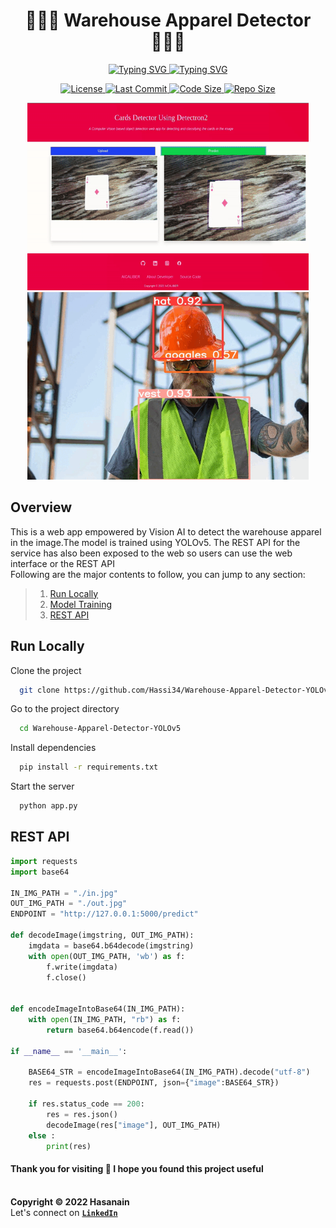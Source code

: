<p align="center">
    <b>
        <h1 align="center">🧑🏻‍🏭 Warehouse Apparel Detector 👨🏻‍🔧</h1>
    </b>
</p>
<!-- <p align="center">
    <em>A Vision AI based object detection web app to detect the warehouse apparel present in the image</em>
</p> -->
<p align="center">
<a href="https://github.com/Hassi34/Warehouse-Apparel-Detector-YOLOv5">
    <img src="https://readme-typing-svg.demolab.com?font=Georgia&c=g&size=18&duration=3000&pause=6000&multiline=True&center=true&width=800&height=40&lines=A+Vision+AI+based+object+detection+web+app+to+detect+the+warehouse+apparel+present+in+the+image;" alt="Typing SVG" />
</a>
<a href="https://github.com/Hassi34/Warehouse-Apparel-Detector-YOLOv5">
    <img src="https://readme-typing-svg.demolab.com?font=Georgia&size=18&duration=2000&pause=1000&multiline=False&color=10D736FF&center=true&width=400&height=40&lines=AI+%7C+Computer+Vision+%7C+Web+App%7C+Flask%7C+REST+API;Python%7C+3.7%7C+3.8%7C+3.9%7C+3.10;YOLOv5" alt="Typing SVG" />
</a>
</p>

<p align="center">
    <a href="https://github.com/Hassi34/Warehouse-Apparel-Detector-YOLOv5/blob/main/LICENSE">
        <img alt="License" src="https://img.shields.io/github/license/hassi34/Warehouse-Apparel-Detector-YOLOv5?color=g">
    </a>
    <a href="https://github.com/Hassi34/Warehouse-Apparel-Detector-YOLOv5">
        <img alt="Last Commit" src="https://img.shields.io/github/last-commit/hassi34/Warehouse-Apparel-Detector-YOLOv5/main?color=g">
    </a>
    <a href="https://github.com/Hassi34/Warehouse-Apparel-Detector-YOLOv5">
        <img alt="Code Size" src="https://img.shields.io/github/languages/code-size/hassi34/Warehouse-Apparel-Detector-YOLOv5?color=g">
    </a>
    <a href="https://github.com/Hassi34/Warehouse-Apparel-Detector-YOLOv5">
        <img alt="Repo Size" src="https://img.shields.io/github/repo-size/hassi34/Warehouse-Apparel-Detector-YOLOv5?color=g">
    </a>
</p>
<p align="center">
    <img width="450" height="300" src="static/web.gif" alt="About Web-App">
    <img width="450" height="300" src="static/inferences.gif" alt="Iferences">
</p>

## Overview
This is a web app empowered by Vision AI to detect the warehouse apparel in the image.The model is trained using YOLOv5. The REST API for the service has also been exposed to the web so users can use the web interface or the REST API<br>
Following are the major contents to follow, you can jump to any section:

>   1. [Run Locally](#run-local)
>   2. [Model Training](https://github.com/Hassi34/Warehouse-Apparel-Detector-YOLOv5/blob/main/Yolov5_custom_training.ipynb)
>   3. [REST API](#rest-api)

## Run Locally<a id='run-local'></a>

Clone the project

```bash
  git clone https://github.com/Hassi34/Warehouse-Apparel-Detector-YOLOv5.git
```

Go to the project directory

```bash
  cd Warehouse-Apparel-Detector-YOLOv5
```

Install dependencies

```bash
  pip install -r requirements.txt
```

Start the server

```bash
  python app.py
```
## REST API<a id='rest-api'></a>
```python
import requests
import base64

IN_IMG_PATH = "./in.jpg"
OUT_IMG_PATH = "./out.jpg"
ENDPOINT = "http://127.0.0.1:5000/predict"

def decodeImage(imgstring, OUT_IMG_PATH):
    imgdata = base64.b64decode(imgstring)
    with open(OUT_IMG_PATH, 'wb') as f:
        f.write(imgdata)
        f.close()


def encodeImageIntoBase64(IN_IMG_PATH):
    with open(IN_IMG_PATH, "rb") as f:
        return base64.b64encode(f.read())

if __name__ == '__main__':

    BASE64_STR = encodeImageIntoBase64(IN_IMG_PATH).decode("utf-8")
    res = requests.post(ENDPOINT, json={"image":BASE64_STR})

    if res.status_code == 200:
        res = res.json()
        decodeImage(res["image"], OUT_IMG_PATH)
    else :
        print(res)
```
#### **Thank you for visiting 🙏 I hope you found this project useful**<br><br>

**Copyright &copy; 2022 Hasanain** <br>
Let's connect on **[``LinkedIn``](https://www.linkedin.com/in/hasanain-mehmood)** <br>